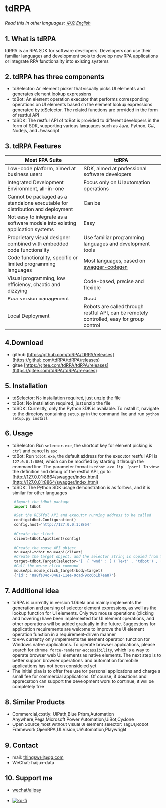 # tdRPA

*Read this in other languages: [中文](./README_cn.md) [English](./README.md)*


## 1. What is tdRPA
tdRPA is an RPA SDK for software developers. Developers can use their familiar languages and development tools to develop new RPA applications or integrate RPA functionality into existing systems

## 2. tdRPA has three components
- tdSelector: An element picker that visually picks UI elements and generates element lookup expressions
- tdBot: An element operation executor that performs corresponding operations on UI elements based on the element lookup expressions generated by tdSelector. The related functions are provided in the form of restful API
- tdSDK: The restful API of tdBot is provided to different developers in the form of SDK, supporting various languages such as Java, Python, C#, Nodejs, and Javascript

## 3. tdRPA Features
|**Most RPA Suite**   |  **tdRPA** |
| ------------ | ------------ |
|Low-code platform, aimed at business users|SDK, aimed at professional software developers|
|Integrated Development Environment, all-in-one|Focus only on UI automation operations|
|Cannot be packaged as a standalone executable for distribution and deployment|Can be|
|Not easy to integrate as a software module into existing application systems|Easy|
|Proprietary visual designer combined with embedded code functionality|Use familiar programming languages and development tools|
|Code functionality, specific or limited programming languages|Most languages, based on [swagger-codegen](https://github.com/swagger-api/swagger-codegen "swagger-codegen")|
|Visual programming, low efficiency, chaotic and dizzying|Code-based, precise and flexible|
|Poor version management|Good|
|Local Deployment|Robots are called through restful API, can be remotely controlled, easy for group control|

## 4.Download
- github [https://github.com/tdRPA/tdRPA/releases](https://github.com/tdRPA/tdRPA/releases)
- gitee [https://gitee.com/tdRPA/tdRPA/releases](https://gitee.com/tdRPA/tdRPA/releases)

## 5. Installation
- tdSelector: No installation required, just unzip the file
- tdBot: No installation required, just unzip the file
- tdSDK: Currently, only the Python SDK is available. To install it, navigate to the directory containing `setup.py` in the command line and run `python setup.py install`

## 6. Usage
- tdSelector: Run `selector.exe`, the shortcut key for element picking is `ctrl` and cancel is `esc`
- tdBot: Run `tdbot.exe`, the default address for the executor restful API is `127.0.0.1:8864`, which can be modified by starting it through the command line. The parameter format is `tdbot.exe [ip] [port]`. To view the definition and debug of the restful API, go to [http://127.0.0.1:8864/swagger/index.html](http://127.0.0.1:8864/swagger/index.html)
- tdSDK: The Python SDK usage demonstration is as follows, and it is similar for other languages


```python
    #Import the tdbot package
    import tdbot
    
    #Set the RESTful API and executor running address to be called
    config=tdbot.Configuration()
    config.host='http://127.0.0.1:8864'
    
    #Create the client
    client=tdbot.ApiClient(config)
    
    #Create the mouse API object
    mouseApi=tdbot.MouseApi(client)
    #Create the target object, and the selector string is copied from tdSelector
    target=tdbot.Target(selector="[  { 'wnd' : [ ('Text' , 'tdbot') , ('aaRole' , '10') , ('App' , 'explorer.exe') ] } ,  { 'ctrl' : [ ('Text' , 'UIRibbonDockTop') , ('aaRole' , '10') ] } ,  { 'ctrl' : [ ('Text' , 'Ribbon') , ('aaRole' , '10') ] } ,  { 'ctrl' : [ ('Text' , 'Ribbon') , ('aaRole' , '10') ] } ,  { 'ctrl' : [ ('aaRole' , '10') ] } ,  { 'ctrl' : [ ('Text' , 'Ribbon') , ('aaRole' , '38') ] } ,  { 'ctrl' : [ ('Text' , '下层功能区') , ('aaRole' , '16') ] } ,  { 'ctrl' : [ ('aaRole' , '10') ] } ,  { 'ctrl' : [ ('Text' , '主页') , ('aaRole' , '38') ] } ,  { 'ctrl' : [ ('Text' , '新建') , ('aaRole' , '22') ] } ,  { 'ctrl' : [ ('Text' , '新建文件夹') , ('aaRole' , '43') ] }]")
    #Call the mouse click command
    mouseApi.mouse_click_target(body=target)
    {'id': '8a8fe04c-0461-11ee-9cad-9cc6b1b7ea87'}
```

## 7. Additional idea
- tdRPA is currently in version 1.0beta and mainly implements the generation and parsing of selector element expressions, as well as the lookup function for UI elements. Only two mouse operations (clicking and hovering) have been implemented for UI element operations, and other operations will be added gradually in the future. Suggestions for application requirements are welcome to improve the UI element operation function in a requirement-driven manner
- tdRPA currently only implements the element operation function for Windows native applications. To operate browser applications, please search for `chrome force-renderer-accessibility`, which is a way to operate browser web UI elements as native elements. The next step is to better support browser operations, and automation for mobile applications has not been considered yet
- The initial plan is to offer free use for personal applications and charge a small fee for commercial applications. Of course, if donations and appreciation can support the development work to continue, it will be completely free

## 8. Similar Products
- Commercial,costly: UiPath,Blue Prism,Automation Anywhere,Pega,Microsoft Power Automation,UiBot,Cyclone
- Open Source,most without visual UI element selector: TagUI,Robot Framework,OpenRPA,UI.Vision,UiAutomation,Playwright

## 9. Contact
- mail: thingswell@qq.com
- WeChat: haijun-data

## 10. Support me
- [wechat/alipay](./zan.md)<br><br>
- [![ko-fi](https://ko-fi.com/img/githubbutton_sm.svg)](https://ko-fi.com/K3K7MFO73)